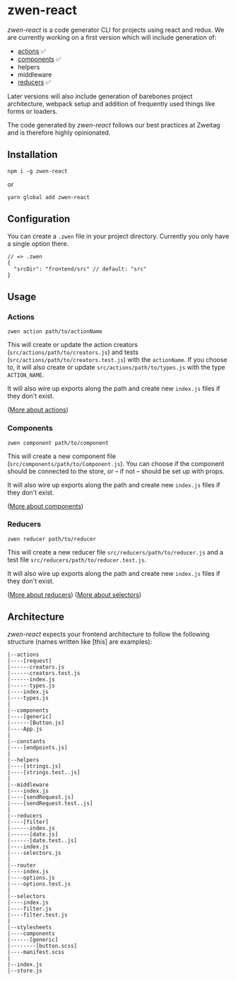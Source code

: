 # zwen-react

*zwen-react* is a code generator CLI for projects using react and redux. We are currently working on a first version which will include generation of:

* [actions](docs/action.md) :white_check_mark:
* [components](docs/component.md) :white_check_mark:
* helpers
* middleware
* [reducers](docs/reducer.md) :white_check_mark:

Later versions will also include generation of barebones project architecture, webpack setup and addition of frequently used things like forms or loaders.

The code generated by *zwen-react* follows our best practices at Zweitag and is therefore highly opinionated.

## Installation
```
npm i -g zwen-react
```
or
```
yarn global add zwen-react
```

## Configuration
You can create a `.zwen` file in your project directory. Currently you only have a single option there.

```
// => .zwen
{
  "srcDir": "frontend/src" // default: "src"
}
```

## Usage
### Actions
```
zwen action path/to/actionName
```
This will create or update the action creators (`src/actions/path/to/creators.js`) and tests (`src/actions/path/to/creators.test.js`) with the `actionName`. If you choose to, it will also create or update `src/actions/path/to/types.js` with the type `ACTION_NAME`.

It will also wire up exports along the path and create new `index.js` files if they don't exist.

([More about actions](docs/action.md))

### Components
```
zwen component path/to/component
```
This will create a new component file (`src/components/path/to/Component.js`). You can choose if the component should be connected to the store, or – if not – should be set up with props.

It will also wire up exports along the path and create new `index.js` files if they don't exist.

([More about components](docs/component.md))

### Reducers
```
zwen reducer path/to/reducer
```
This will create a new reducer file `src/reducers/path/to/reducer.js` and a test file `src/reducers/path/to/reducer.test.js`.

It will also wire up exports along the path and create new `index.js` files if they don't exist.

([More about reducers](docs/reducer.md))
([More about selectors](docs/selector.md))

## Architecture

*zwen-react* expects your frontend architecture to follow the following structure (names written like [this] are examples):
```
|--actions
|----[request]
|------creators.js
|------creators.test.js
|------index.js
|------types.js
|----index.js
|----types.js
|
|--components
|----[generic]
|------[Button.js]
|----App.js
|
|--constants
|----[endpoints.js]
|
|--helpers
|----[strings.js]
|----[strings.test..js]
|
|--middleware
|----index.js
|----[sendRequest.js]
|----[sendRequest.test..js]
|
|--reducers
|----[filter]
|------index.js
|------[date.js]
|------[date.test..js]
|----index.js
|----selectors.js
|
|--router
|----index.js
|----options.js
|----options.test.js
|
|--selectors
|----index.js
|----filter.js
|----filter.test.js
|
|--stylesheets
|----components
|------[generic]
|--------[button.scss]
|----manifest.scss
|
|--index.js
|--store.js
```
